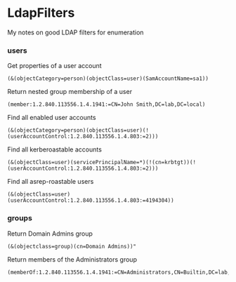 # LdapFilters
My notes on good LDAP filters for enumeration


### users

Get properties of a user account
```
(&(objectCategory=person)(objectClass=user)(SamAccountName=sa1))
```

Return nested group membership of a user
```
(member:1.2.840.113556.1.4.1941:=CN=John Smith,DC=lab,DC=local)
```

Find all enabled user accounts
```
(&(objectCategory=person)(objectClass=user)(!(userAccountControl:1.2.840.113556.1.4.803:=2)))
```

Find all kerberoastable accounts
```
(&(objectClass=user)(servicePrincipalName=*)(!(cn=krbtgt))(!(userAccountControl:1.2.840.113556.1.4.803:=2)))
```

Find all asrep-roastable users
```
(&(objectClass=user)(userAccountControl:1.2.840.113556.1.4.803:=4194304))
```

### groups

Return Domain Admins group
```
(&(objectclass=group)(cn=Domain Admins))"
```

Return members of the Administrators group
```
(memberOf:1.2.840.113556.1.4.1941:=CN=Administrators,CN=Builtin,DC=lab,DC=local)
```
